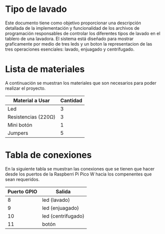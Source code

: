 # Tipo de lavado

Este documento tiene como objetivo proporcionar una descripción detallada de la implementación y funcionalidad de los archivos de programación responsables de controlar los diferentes tipos de lavado en el tablero de  una lavadora. El sistema está diseñado para mostrar graficamente por medio de tres leds y un boton la representacion de las tres operaciones esenciales: lavado, enjuagado y centrifugado.

# Lista de materiales

A continuación se muestran los materiales que son necesarios para poder realizar el proyecto.

|   Material a Usar	|   Cantidad	|
|---	|---	|
|    Led	|  3 	|
|    Resistencias  (220Ω)	|   3	|
|    Mini botón	|   1	|
|    Jumpers    |   5    |

# Tabla de conexiones

En la siguiente tabla se muestran las conexiones que se tienen que hacer desde los puertos de la Raspberri Pi Pico W hacia los compenentes que sean requeridos.

|   Puerto GPIO	|   Salida	|
|---	|---	|
|   8    |    led (lavado)	|
|   9	|    led (enjuagado)	|
|   10	|    led (centrifugado)	|
|   11	|    botón	|
